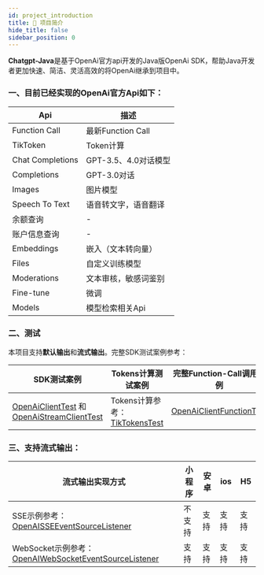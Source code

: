 ```yaml
---
id: project_introduction
title: 📖 项目简介
hide_title: false
sidebar_position: 0
---
```

**Chatgpt-Java**是基于OpenAi官方api开发的Java版OpenAi SDK，帮助Java开发者更加快速、简洁、灵活高效的将OpenAi继承到项目中。

### 一、目前已经实现的OpenAi官方Api如下：

| Api | 描述 |
| --- | --- |
| Function Call | 最新Function Call |
| TikToken | Token计算 |
| Chat Completions | GPT-3.5、4.0对话模型 |
| Completions | GPT-3.0对话 |
| Images | 图片模型 |
| Speech To Text | 语音转文字，语音翻译 |
| 余额查询 | - |
| 账户信息查询 | - |
| Embeddings | 嵌入（文本转向量） |
| Files | 自定义训练模型 |
| Moderations | 文本审核，敏感词鉴别 |
| Fine-tune | 微调 |
| Models | 模型检索相关Api |

### 二、测试

本项目支持**默认输出**和**流式输出**。完整SDK测试案例参考：

SDK测试案例 | Tokens计算测试案例 | 完整Function-Call调用案例
---| --- | ---
[OpenAiClientTest](https://github.com/Grt1228/chatgpt-java/blob/main/src/test/java/com/unfbx/chatgpt/OpenAiClientTest.java) 和[OpenAiStreamClientTest](https://github.com/Grt1228/chatgpt-java/blob/main/src/test/java/com/unfbx/chatgpt/OpenAiStreamClientTest.java) | Tokens计算参考：[TikTokensTest](https://github.com/Grt1228/chatgpt-java/blob/main/src/test/java/com/unfbx/chatgpt/TikTokensTest.java) | [OpenAiClientFunctionTest](https://github.com/Grt1228/chatgpt-java/blob/main/src/test/java/com/unfbx/chatgpt/OpenAiClientFunctionTest.java)


### 三、支持流式输出：


流式输出实现方式 | 小程序 | 安卓 | ios | H5 
---|---|---|---|---
SSE示例参考：[OpenAISSEEventSourceListener](https://github.com/Grt1228/chatgpt-steam-output/blob/main/src/main/java/com/unfbx/chatgptsteamoutput/listener/OpenAISSEEventSourceListener.java) | 不支持| 支持| 支持 | 支持
WebSocket示例参考：[OpenAIWebSocketEventSourceListener](https://github.com/Grt1228/chatgpt-steam-output/blob/main/src/main/java/com/unfbx/chatgptsteamoutput/listener/OpenAIWebSocketEventSourceListener.java) | 支持| 支持| 支持| 支持
